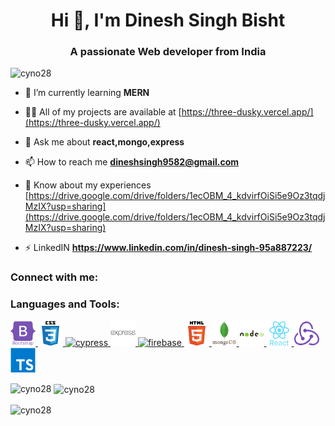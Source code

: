 <h1 align="center">Hi 👋, I'm Dinesh Singh Bisht</h1>
<h3 align="center">A passionate Web developer from India</h3>

<p align="left"> <img src="https://komarev.com/ghpvc/?username=cyno28&label=Profile%20views&color=0e75b6&style=flat" alt="cyno28" /> </p>

- 🌱 I’m currently learning **MERN**

- 👨‍💻 All of my projects are available at [https://three-dusky.vercel.app/](https://three-dusky.vercel.app/)

- 💬 Ask me about **react,mongo,express**

- 📫 How to reach me **dineshsingh9582@gmail.com**

- 📄 Know about my experiences [https://drive.google.com/drive/folders/1ecOBM_4_kdvirfOiSi5e9Oz3tqdjMzIX?usp=sharing](https://drive.google.com/drive/folders/1ecOBM_4_kdvirfOiSi5e9Oz3tqdjMzIX?usp=sharing)

- ⚡ LinkedIN **https://www.linkedin.com/in/dinesh-singh-95a887223/**

<h3 align="left">Connect with me:</h3>
<p align="left">
</p>

<h3 align="left">Languages and Tools:</h3>
<p align="left"> <a href="https://getbootstrap.com" target="_blank" rel="noreferrer"> <img src="https://raw.githubusercontent.com/devicons/devicon/master/icons/bootstrap/bootstrap-plain-wordmark.svg" alt="bootstrap" width="40" height="40"/> </a> <a href="https://www.w3schools.com/css/" target="_blank" rel="noreferrer"> <img src="https://raw.githubusercontent.com/devicons/devicon/master/icons/css3/css3-original-wordmark.svg" alt="css3" width="40" height="40"/> </a> <a href="https://www.cypress.io" target="_blank" rel="noreferrer"> <img src="https://raw.githubusercontent.com/simple-icons/simple-icons/6e46ec1fc23b60c8fd0d2f2ff46db82e16dbd75f/icons/cypress.svg" alt="cypress" width="40" height="40"/> </a> <a href="https://expressjs.com" target="_blank" rel="noreferrer"> <img src="https://raw.githubusercontent.com/devicons/devicon/master/icons/express/express-original-wordmark.svg" alt="express" width="40" height="40"/> </a> <a href="https://firebase.google.com/" target="_blank" rel="noreferrer"> <img src="https://www.vectorlogo.zone/logos/firebase/firebase-icon.svg" alt="firebase" width="40" height="40"/> </a> <a href="https://www.w3.org/html/" target="_blank" rel="noreferrer"> <img src="https://raw.githubusercontent.com/devicons/devicon/master/icons/html5/html5-original-wordmark.svg" alt="html5" width="40" height="40"/> </a> <a href="https://www.mongodb.com/" target="_blank" rel="noreferrer"> <img src="https://raw.githubusercontent.com/devicons/devicon/master/icons/mongodb/mongodb-original-wordmark.svg" alt="mongodb" width="40" height="40"/> </a> <a href="https://nodejs.org" target="_blank" rel="noreferrer"> <img src="https://raw.githubusercontent.com/devicons/devicon/master/icons/nodejs/nodejs-original-wordmark.svg" alt="nodejs" width="40" height="40"/> </a> <a href="https://reactjs.org/" target="_blank" rel="noreferrer"> <img src="https://raw.githubusercontent.com/devicons/devicon/master/icons/react/react-original-wordmark.svg" alt="react" width="40" height="40"/> </a> <a href="https://redux.js.org" target="_blank" rel="noreferrer"> <img src="https://raw.githubusercontent.com/devicons/devicon/master/icons/redux/redux-original.svg" alt="redux" width="40" height="40"/> </a> <a href="https://www.typescriptlang.org/" target="_blank" rel="noreferrer"> <img src="https://raw.githubusercontent.com/devicons/devicon/master/icons/typescript/typescript-original.svg" alt="typescript" width="40" height="40"/> </a> </p>

<p><img align="left" src="https://github-readme-stats.vercel.app/api/top-langs?username=cyno28&show_icons=true&locale=en&layout=compact" alt="cyno28" /></p>

<p>&nbsp;<img align="center" src="https://github-readme-stats.vercel.app/api?username=cyno28&show_icons=true&locale=en" alt="cyno28" /></p>

<p><img align="center" src="https://github-readme-streak-stats.herokuapp.com/?user=cyno28&" alt="cyno28" /></p>
